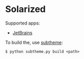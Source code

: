 # Solarized

Supported apps:
- [JetBrains](https://github.com/subtheme-pro/solarized/tree/master/apps/jetbrains)

To build the, use [subtheme](https://github.com/subtheme-pro/subtheme):

```shell script
$ python subtheme.py build <path>
```
